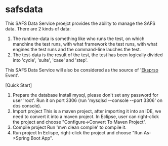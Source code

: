 # safsdata
This SAFS Data Service proejct provides the ability to manage the SAFS data.
There are 2 kinds of data:
1. The runtime-data is something like who runs the test, on which manchine the test runs, with what framework the test runs, with what engines the test runs and the command-line lauches the test.
2. The test-data is the result of the test, the test has been logically divided into 'cycle', 'suite', 'case' and 'step'.

This SAFS Data Service will also be considered as the source of '[Eksprso](http://******/saspedia/Ekspreso) Event'.



[Quick Start]
1. Prepare the database
Install mysql, please don't set any password for user 'root'. Run it on port 3306 (run 'mysqlsd --console --port 3306' on dos console).
2. Import project
This is a maven project, after importing it into an IDE, we need to convert it into a maven project. In Eclipse, user can right-click the project and choose "Configure->Convert To Maven Project".
3. Compile project
Run 'mvn clean compile' to compile it.
4. Run project
In Eclispe, right-click the project and choose "Run As->Spring Boot App".
